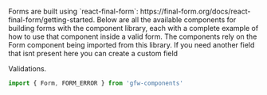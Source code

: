 
<br />
Forms are built using `react-final-form`: https://final-form.org/docs/react-final-form/getting-started. Below are all the available components for building forms with the component library, each with a complete example of how to use that component inside a valid form. The components rely on the Form component being imported from this library. If you need another field that isnt present here you can create a custom field

Validations.

```jsx static
import { Form, FORM_ERROR } from 'gfw-components'
```
<br />
<br />